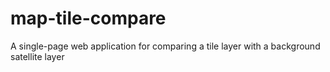 # map-tile-compare
A single-page web application for comparing a tile layer with a background satellite layer
